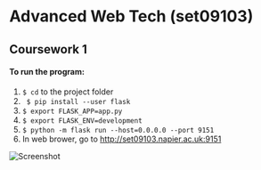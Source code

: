 # Advanced Web Tech (set09103)
## Coursework 1

#### To run the program:

1. ``` $ cd ``` to the project folder
2. ``` $ pip install --user flask```
3. ``` $ export FLASK_APP=app.py ```
4. ``` $ export FLASK_ENV=development ```
5. ``` $ python -m flask run --host=0.0.0.0 --port 9151 ```
6. In web brower, go to http://set09103.napier.ac.uk:9151

![Screenshot](screenshot.png)
      
